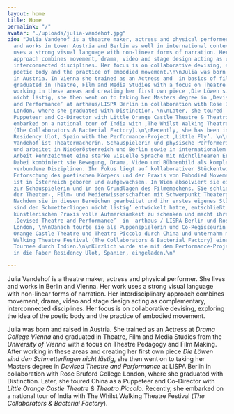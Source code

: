 ```yaml
---
layout: home
title: Home
permalink: "/"
avatar: "./uploads/julia-vandehof.jpg"
bio: "Julia Vandehof is a theatre maker, actress and physical performer. She lives
  and works in Lower Austria and Berlin as well in international context. Her work
  uses a strong visual language with non-linear forms of narration. Her interdisciplinary
  approach combines movement, drama, video and stage design acting as complementary,
  interconnected disciplines. Her focus is on collaborative devising, exploring the
  poetic body and the practice of embodied movement.\n\nJulia was born and raised
  in Austria. In Vienna she trained as an Actress and  in basics of filmmaking. She
  graduated in Theatre, Film and Media Studies with a focus on Theatre Pedagogy. After
  working in these areas and creating her first own piece ‚Die Löwen sind den Schmetterlingen’
  nicht lästig, she then went on to taking her Masters degree in ‚Devised Theatre
  and Performance’ at arthaus/LISPA Berlin in collaboration with Rose Bruford College
  London, where she graduated with Distinction. \n\nLater, she toured  China as a
  Puppeteer and Co-Director with Little Orange Castle Theatre & Theatro Piccolo and
  embarked on a national tour of India with ‚The Whilst Walking Theatre Festival’
  (The Collaborators & Bacterial Factory).\n\nRecently, she has been invited to Faber
  Residency Ulot, Spain with the Performance-Project ‚Little Fly’. \n\n\n\n______________________________________________________________________________\n\n\n\nJulia
  Vandehof ist Theatermacherin, Schauspielerin und physische Performerin. Sie lebt
  und arbeitet in Niederösterreich und Berlin sowie in internationalem Kontext. Ihre
  Arbeit kennzeichnet eine starke visuelle Sprache mit nichtlinearen Erzählformen.
  Dabei kombiniert sie Bewegung, Drama, Video und Bühnenbild als komplementäre, miteinander
  verbundene Disziplinen. Ihr Fokus liegt auf kollaborativer Stückentwicklung, der
  Erforschung des poetischen Körpers und der Praxis von Embodied Movement. \n\nJulia
  ist in Österreich geboren und aufgewachsen. In Wien absolviert sie eine Ausbildung
  zur Schauspielerin und in den Grundlagen des Filmemachens. Sie schließt ihr Studium
  der Theater-, Film- und Medienwissenschaften mit Schwerpunkt Theaterpädagogik ab.
  Nachdem sie in diesen Bereichen gearbeitet und ihr erstes eigenes Stück ‚Die Löwen
  sind den Schmetterlingen nicht lästig’ entwickelt hatte, entschließt sie sich ihrer
  künstlerischen Praxis volle Aufmerksamkeit zu schenken und macht ihren Master in
  ‚Devised Theatre and Performance’  in  arthaus / LISPA Berlin und Rose Bruford College
  London, \n\nDanach tourte sie als Puppenspielerin und Co-Regisseurin mit Little
  Orange Castle Theatre und Theatro Piccolo durch China und unternahm mit dem Whilst
  Walking Theatre Festival (The Collaborators & Bacterial Factory) eine nationale
  Tournee durch Indien.\n\nKürzlich wurde sie mit dem Performance-Projekt Little Fly
  in die Faber Residency Ulot, Spanien, eingeladen.\n"

---
```

Julia Vandehof is a theatre maker, actress and physical performer. She lives and works in Berlin and Vienna. Her work uses a strong visual language with non-linear forms of narration. Her interdisciplinary approach combines movement, drama, video and stage design acting as complementary, interconnected disciplines. Her focus is on collaborative devising, exploring the idea of the poetic body and the practice of embodied movement.

Julia was born and raised in Austria. She trained as an Actress at _Drama College Vienna_ and graduated in Theatre, Film and Media Studies from the _University of Vienna_ with a focus on Theatre Pedagogy and Film Making. After working in these areas and creating her first own piece _Die Löwen sind den Schmetterlingen nicht lästig_, she then went on to taking her Masters degree in _Devised Theatre and Performance_ at LISPA Berlin in collaboration with Rose Bruford College London, where she graduated with Distinction. Later, she toured China as a Puppeteer and Co-Director with _Little Orange Castle Theatre & Theatro Piccolo_. Recently, she embarked on a national tour of India with The Whilst Walking Theatre Festival (_The Collaborators & Bacterial Factory_).